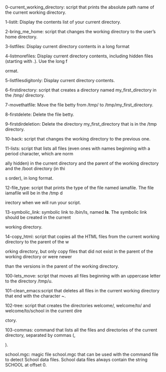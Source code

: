 0-current_working_directory: script that prints the absolute path name of the current working directory.     

1-listit: Display the contents list of your current directory.                                               

2-bring_me_home: script that changes the working directory to the user’s home directory.                     

3-listfiles: Display current directory contents in a long format                                             

4-listmorefiles: Display current directory contents, including hidden files (starting with .). Use the long f

ormat.                                                                                                       

5-listfilesdigitonly: Display current directory contents.                                                    

6-firstdirectory: script that creates a directory named my_first_directory in the /tmp/ directory.           

7-movethatfile: Move the file betty from /tmp/ to /tmp/my_first_directory.                                   

8-firstdelete: Delete the file betty.                                                                        

9-firstdirdeletion: Delete the directory my_first_directory that is in the /tmp directory.                   

10-back: script that changes the working directory to the previous one.                                      

11-lists: script that lists all files (even ones with names beginning with a period character, which are norm

ally hidden) in the current directory and the parent of the working directory and the /boot directory (in thi

s order), in long format.                                                                                    

12-file_type: script that prints the type of the file named iamafile. The file iamafile will be in the /tmp d

irectory when we will run your script.                                                                       

13-symbolic_link: symbolic link to /bin/ls, named __ls__. The symbolic link should be created in the current 

working directory.                                                                                           

14-copy_html: script that copies all the HTML files from the current working directory to the parent of the w

orking directory, but only copy files that did not exist in the parent of the working directory or were newer

 than the versions in the parent of the working directory.                                                   

100-lets_move: script that moves all files beginning with an uppercase letter to the directory /tmp/u.       

101-clean_emacs:script that deletes all files in the current working directory that end with the character ~.

102-tree: script that creates the directories welcome/, welcome/to/ and welcome/to/school in the current dire

ctory.                                                                                                       

103-commas: command that lists all the files and directories of the current directory, separated by commas (,

). 

school.mgc: magic file school.mgc that can be used with the command file to detect School data files. School data files always contain the string SCHOOL at offset 0.
